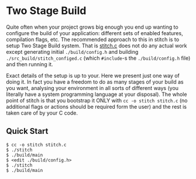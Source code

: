 # Two Stage Build

Quite often when your project grows big enough you end up wanting to configure the build of your application: different sets of enabled features, compilation flags, etc. The recommended approach to this in stitch is to setup Two Stage Build system. That is [stitch.c](./stitch.c) does not do any actual work except generating initial `./build/config.h` and building `./src_build/stitch_configed.c` (which `#include`-s the `./build/config.h` file) and then running it.

Exact details of the setup is up to your. Here we present just one way of doing it. In fact you have a freedom to do as many stages of your build as you want, analysing your environment in all sorts of different ways (you literally have a system programming language at your disposal). The whole point of stitch is that you bootstrap it ONLY with `cc -o stitch stitch.c` (no additional flags or actions should be required form the user) and the rest is taken care of by your C code.

## Quick Start

```console
$ cc -o stitch stitch.c
$ ./stitch
$ ./build/main
$ <edit ./build/config.h>
$ ./stitch
$ ./build/main
```

